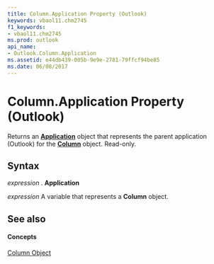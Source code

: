 ```yaml
---
title: Column.Application Property (Outlook)
keywords: vbaol11.chm2745
f1_keywords:
- vbaol11.chm2745
ms.prod: outlook
api_name:
- Outlook.Column.Application
ms.assetid: e44db439-005b-9e9e-2781-79ffcf94be85
ms.date: 06/08/2017
---
```



# Column.Application Property (Outlook)

Returns an **[Application](application-object-outlook.md)** object that represents the parent application (Outlook) for the **[Column](column-object-outlook.md)** object. Read-only.


## Syntax

 _expression_ . **Application**

 _expression_ A variable that represents a **Column** object.


## See also


#### Concepts


[Column Object](column-object-outlook.md)

